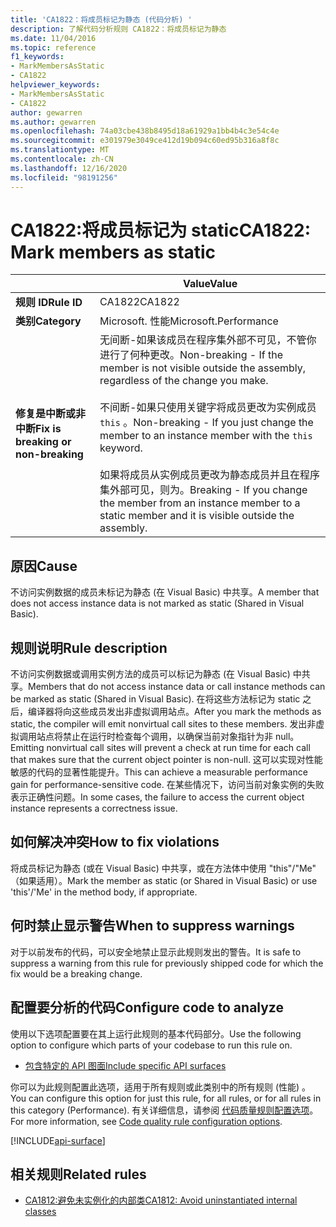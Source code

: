 ```yaml
---
title: 'CA1822：将成员标记为静态 (代码分析) '
description: 了解代码分析规则 CA1822：将成员标记为静态
ms.date: 11/04/2016
ms.topic: reference
f1_keywords:
- MarkMembersAsStatic
- CA1822
helpviewer_keywords:
- MarkMembersAsStatic
- CA1822
author: gewarren
ms.author: gewarren
ms.openlocfilehash: 74a03cbe438b8495d18a61929a1bb4b4c3e54c4e
ms.sourcegitcommit: e301979e3049ce412d19b094c60ed95b316a8f8c
ms.translationtype: MT
ms.contentlocale: zh-CN
ms.lasthandoff: 12/16/2020
ms.locfileid: "98191256"
---
```

# <a name="ca1822-mark-members-as-static"></a><span data-ttu-id="13bad-103">CA1822:将成员标记为 static</span><span class="sxs-lookup"><span data-stu-id="13bad-103">CA1822: Mark members as static</span></span>

| | <span data-ttu-id="13bad-104">Value</span><span class="sxs-lookup"><span data-stu-id="13bad-104">Value</span></span> |
|-|-|
| <span data-ttu-id="13bad-105">**规则 ID**</span><span class="sxs-lookup"><span data-stu-id="13bad-105">**Rule ID**</span></span> |<span data-ttu-id="13bad-106">CA1822</span><span class="sxs-lookup"><span data-stu-id="13bad-106">CA1822</span></span>|
| <span data-ttu-id="13bad-107">**类别**</span><span class="sxs-lookup"><span data-stu-id="13bad-107">**Category**</span></span> |<span data-ttu-id="13bad-108">Microsoft. 性能</span><span class="sxs-lookup"><span data-stu-id="13bad-108">Microsoft.Performance</span></span>|
| <span data-ttu-id="13bad-109">**修复是中断或非中断**</span><span class="sxs-lookup"><span data-stu-id="13bad-109">**Fix is breaking or non-breaking**</span></span> |<span data-ttu-id="13bad-110">无间断-如果该成员在程序集外部不可见，不管你进行了何种更改。</span><span class="sxs-lookup"><span data-stu-id="13bad-110">Non-breaking - If the member is not visible outside the assembly, regardless of the change you make.</span></span><br /><br /><span data-ttu-id="13bad-111">不间断-如果只使用关键字将成员更改为实例成员 `this` 。</span><span class="sxs-lookup"><span data-stu-id="13bad-111">Non-breaking - If you just change the member to an instance member with the `this` keyword.</span></span><br/><br/><span data-ttu-id="13bad-112">如果将成员从实例成员更改为静态成员并且在程序集外部可见，则为。</span><span class="sxs-lookup"><span data-stu-id="13bad-112">Breaking - If you change the member from an instance member to a static member and it is visible outside the assembly.</span></span>|

## <a name="cause"></a><span data-ttu-id="13bad-113">原因</span><span class="sxs-lookup"><span data-stu-id="13bad-113">Cause</span></span>

<span data-ttu-id="13bad-114">不访问实例数据的成员未标记为静态 (在 Visual Basic) 中共享。</span><span class="sxs-lookup"><span data-stu-id="13bad-114">A member that does not access instance data is not marked as static (Shared in Visual Basic).</span></span>

## <a name="rule-description"></a><span data-ttu-id="13bad-115">规则说明</span><span class="sxs-lookup"><span data-stu-id="13bad-115">Rule description</span></span>

<span data-ttu-id="13bad-116">不访问实例数据或调用实例方法的成员可以标记为静态 (在 Visual Basic) 中共享。</span><span class="sxs-lookup"><span data-stu-id="13bad-116">Members that do not access instance data or call instance methods can be marked as static (Shared in Visual Basic).</span></span> <span data-ttu-id="13bad-117">在将这些方法标记为 static 之后，编译器将向这些成员发出非虚拟调用站点。</span><span class="sxs-lookup"><span data-stu-id="13bad-117">After you mark the methods as static, the compiler will emit nonvirtual call sites to these members.</span></span> <span data-ttu-id="13bad-118">发出非虚拟调用站点将禁止在运行时检查每个调用，以确保当前对象指针为非 null。</span><span class="sxs-lookup"><span data-stu-id="13bad-118">Emitting nonvirtual call sites will prevent a check at run time for each call that makes sure that the current object pointer is non-null.</span></span> <span data-ttu-id="13bad-119">这可以实现对性能敏感的代码的显著性能提升。</span><span class="sxs-lookup"><span data-stu-id="13bad-119">This can achieve a measurable performance gain for performance-sensitive code.</span></span> <span data-ttu-id="13bad-120">在某些情况下，访问当前对象实例的失败表示正确性问题。</span><span class="sxs-lookup"><span data-stu-id="13bad-120">In some cases, the failure to access the current object instance represents a correctness issue.</span></span>

## <a name="how-to-fix-violations"></a><span data-ttu-id="13bad-121">如何解决冲突</span><span class="sxs-lookup"><span data-stu-id="13bad-121">How to fix violations</span></span>

<span data-ttu-id="13bad-122">将成员标记为静态 (或在 Visual Basic) 中共享，或在方法体中使用 "this"/"Me" （如果适用）。</span><span class="sxs-lookup"><span data-stu-id="13bad-122">Mark the member as static (or Shared in Visual Basic) or use 'this'/'Me' in the method body, if appropriate.</span></span>

## <a name="when-to-suppress-warnings"></a><span data-ttu-id="13bad-123">何时禁止显示警告</span><span class="sxs-lookup"><span data-stu-id="13bad-123">When to suppress warnings</span></span>

<span data-ttu-id="13bad-124">对于以前发布的代码，可以安全地禁止显示此规则发出的警告。</span><span class="sxs-lookup"><span data-stu-id="13bad-124">It is safe to suppress a warning from this rule for previously shipped code for which the fix would be a breaking change.</span></span>

## <a name="configure-code-to-analyze"></a><span data-ttu-id="13bad-125">配置要分析的代码</span><span class="sxs-lookup"><span data-stu-id="13bad-125">Configure code to analyze</span></span>

<span data-ttu-id="13bad-126">使用以下选项配置要在其上运行此规则的基本代码部分。</span><span class="sxs-lookup"><span data-stu-id="13bad-126">Use the following option to configure which parts of your codebase to run this rule on.</span></span>

- [<span data-ttu-id="13bad-127">包含特定的 API 图面</span><span class="sxs-lookup"><span data-stu-id="13bad-127">Include specific API surfaces</span></span>](#include-specific-api-surfaces)

<span data-ttu-id="13bad-128">你可以为此规则配置此选项，适用于所有规则或此类别中的所有规则 (性能) 。</span><span class="sxs-lookup"><span data-stu-id="13bad-128">You can configure this option for just this rule, for all rules, or for all rules in this category (Performance).</span></span> <span data-ttu-id="13bad-129">有关详细信息，请参阅 [代码质量规则配置选项](../code-quality-rule-options.md)。</span><span class="sxs-lookup"><span data-stu-id="13bad-129">For more information, see [Code quality rule configuration options](../code-quality-rule-options.md).</span></span>

[!INCLUDE[api-surface](~/includes/code-analysis/api-surface.md)]

## <a name="related-rules"></a><span data-ttu-id="13bad-130">相关规则</span><span class="sxs-lookup"><span data-stu-id="13bad-130">Related rules</span></span>

- [<span data-ttu-id="13bad-131">CA1812:避免未实例化的内部类</span><span class="sxs-lookup"><span data-stu-id="13bad-131">CA1812: Avoid uninstantiated internal classes</span></span>](ca1812.md)
